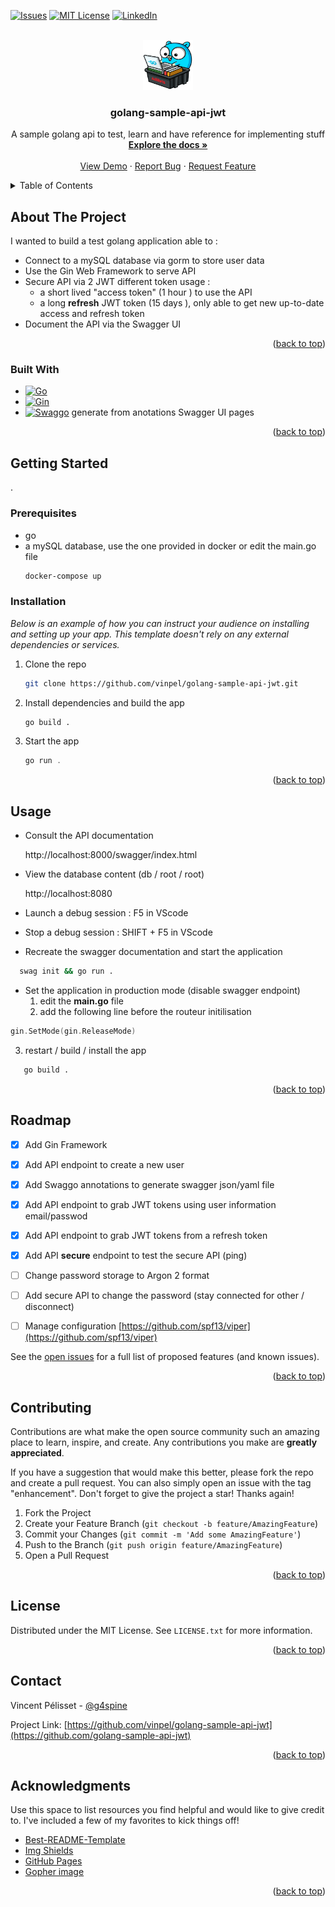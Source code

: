 <!-- Improved compatibility of back to top link: See: https://github.com/vinpel/golang-sample-api-jwt/pull/73 -->
<a name="readme-top"></a>
<!--
*** Thanks for checking out the Best-README-Template. If you have a suggestion
*** that would make this better, please fork the repo and create a pull request
*** or simply open an issue with the tag "enhancement".
*** Don't forget to give the project a star!
*** Thanks again! Now go create something AMAZING! :D
-->



<!-- PROJECT SHIELDS -->
<!--
*** I'm using markdown "reference style" links for readability.
*** Reference links are enclosed in brackets [ ] instead of parentheses ( ).
*** See the bottom of this document for the declaration of the reference variables
*** for contributors-url, forks-url, etc. This is an optional, concise syntax you may use.
*** https://www.markdownguide.org/basic-syntax/#reference-style-links
-->

[![Issues][issues-shield]][issues-url]
[![MIT License][license-shield]][license-url]
[![LinkedIn][linkedin-shield]][linkedin-url]



<!-- PROJECT LOGO -->
<br />
<div align="center">
  <a href="https://github.com/vinpel/golang-sample-api-jwt">
    <img src="docs/images/gopher.png" alt="Logo" width="80" height="80">
  </a>

  <h3 align="center">golang-sample-api-jwt</h3>

  <p align="center">
    A sample golang api to test, learn and have reference for implementing stuff
    <br />
    <a href="https://github.com/vinpel/golang-sample-api-jwt"><strong>Explore the docs »</strong></a>
    <br />
    <br />
    <a href="https://github.com/vinpel/golang-sample-api-jwt">View Demo</a>
    ·
    <a href="https://github.com/vinpel/golang-sample-api-jwt/issues">Report Bug</a>
    ·
    <a href="https://github.com/vinpel/golang-sample-api-jwt/issues">Request Feature</a>
  </p>
</div>



<!-- TABLE OF CONTENTS -->
<details>
  <summary>Table of Contents</summary>
  <ol>
    <li>
      <a href="#about-the-project">About The Project</a>
      <ul>
        <li><a href="#built-with">Built With</a></li>
      </ul>
    </li>
    <li>
      <a href="#getting-started">Getting Started</a>
      <ul>
        <li><a href="#prerequisites">Prerequisites</a></li>
        <li><a href="#installation">Installation</a></li>
      </ul>
    </li>
    <li><a href="#usage">Usage</a></li>
    <li><a href="#roadmap">Roadmap</a></li>
    <li><a href="#contributing">Contributing</a></li>
    <li><a href="#license">License</a></li>
    <li><a href="#contact">Contact</a></li>
    <li><a href="#acknowledgments">Acknowledgments</a></li>
  </ol>
</details>



<!-- ABOUT THE PROJECT -->
## About The Project



I wanted to build a test golang application able to :
 * Connect to a mySQL database via gorm to store user data
 * Use the Gin Web Framework to serve API
 * Secure API via 2 JWT different token usage :
    * a short lived "access token" (1 hour ) to use the API
    * a long **refresh**  JWT token (15 days ), only able to get new up-to-date access and refresh token
 * Document the API via the Swagger UI


<p align="right">(<a href="#readme-top">back to top</a>)</p>



### Built With



* [![Go][Go-badge]][Go-url]
* [![Gin][Gin-badge]][Gin-url]
* [![Swaggo][Swaggo-badge]][Swaggo-url] generate from anotations Swagger UI pages


<p align="right">(<a href="#readme-top">back to top</a>)</p>



<!-- GETTING STARTED -->
## Getting Started
.

### Prerequisites


* go
* a mySQL database, use the one provided in docker or edit the main.go file
  ```sh
  docker-compose up
  ```

### Installation

_Below is an example of how you can instruct your audience on installing and setting up your app. This template doesn't rely on any external dependencies or services._


1. Clone the repo
   ```sh
   git clone https://github.com/vinpel/golang-sample-api-jwt.git
   ```
2. Install dependencies and build the app
   ```sh
   go build .
   ```
4. Start the app
   ```js
   go run .
   ```

<p align="right">(<a href="#readme-top">back to top</a>)</p>



<!-- USAGE EXAMPLES -->
## Usage

* Consult the API documentation
   
   http://localhost:8000/swagger/index.html

* View the database content (db / root / root)
   
   http://localhost:8080

* Launch a debug session : F5 in VScode

* Stop a debug session : SHIFT + F5 in VScode

* Recreate the swagger documentation and start the application
```sh
  swag init && go run .
```

* Set the application in production mode (disable swagger endpoint)
   1. edit  the **main.go** file
   2. add the following line before the routeur initilisation

```go
gin.SetMode(gin.ReleaseMode)

```
   3. restart / build / install the app
```sh
   go build .
```

<p align="right">(<a href="#readme-top">back to top</a>)</p>



<!-- ROADMAP -->
## Roadmap

- [x] Add Gin Framework
- [x] Add API endpoint to create a new user
- [x] Add Swaggo annotations to generate swagger json/yaml file
- [x] Add API endpoint to grab JWT tokens using user information email/passwod
- [x] Add API endpoint to grab JWT tokens from a refresh token
- [x] Add API **secure** endpoint to test the secure API (ping)
- [ ] Change password storage to Argon 2 format
- [ ] Add secure API to change the password (stay connected for other / disconnect)
- [ ] Manage configuration  [https://github.com/spf13/viper](https://github.com/spf13/viper)


See the [open issues](https://github.com/vinpel/golang-sample-api-jwt/issues) for a full list of proposed features (and known issues).

<p align="right">(<a href="#readme-top">back to top</a>)</p>



<!-- CONTRIBUTING -->
## Contributing

Contributions are what make the open source community such an amazing place to learn, inspire, and create. Any contributions you make are **greatly appreciated**.

If you have a suggestion that would make this better, please fork the repo and create a pull request. You can also simply open an issue with the tag "enhancement".
Don't forget to give the project a star! Thanks again!

1. Fork the Project
2. Create your Feature Branch (`git checkout -b feature/AmazingFeature`)
3. Commit your Changes (`git commit -m 'Add some AmazingFeature'`)
4. Push to the Branch (`git push origin feature/AmazingFeature`)
5. Open a Pull Request

<p align="right">(<a href="#readme-top">back to top</a>)</p>



<!-- LICENSE -->
## License

Distributed under the MIT License. See `LICENSE.txt` for more information.

<p align="right">(<a href="#readme-top">back to top</a>)</p>



<!-- CONTACT -->
## Contact

Vincent Pélisset - [@g4spine](https://twitter.com/g4spine) 

Project Link: [https://github.com/vinpel/golang-sample-api-jwt](https://github.com/golang-sample-api-jwt)

<p align="right">(<a href="#readme-top">back to top</a>)</p>



<!-- ACKNOWLEDGMENTS -->
## Acknowledgments

Use this space to list resources you find helpful and would like to give credit to. I've included a few of my favorites to kick things off!

* [Best-README-Template](https://github.com/vinpel/golang-sample-api-jwt)
* [Img Shields](https://shields.io)
* [GitHub Pages](https://pages.github.com)
* [Gopher image](https://dribbble.com/shots/18090283-Gopher-with-Laptop)

<p align="right">(<a href="#readme-top">back to top</a>)</p>


<!-- MARKDOWN LINKS & IMAGES -->
<!-- https://www.markdownguide.org/basic-syntax/#reference-style-links -->
[issues-shield]: https://img.shields.io/github/issues/vinpel/golang-sample-api-jwt.svg?style=for-the-badge
[issues-url]: https://github.com/vinpel/golang-sample-api-jwt/issues
[license-shield]: https://img.shields.io/github/license/vinpel/golang-sample-api-jwt.svg?style=for-the-badge
[license-url]: https://github.com/vinpel/golang-sample-api-jwt/blob/master/LICENSE.txt
[linkedin-shield]: https://img.shields.io/badge/-LinkedIn-black.svg?style=for-the-badge&logo=linkedin&colorB=555
[linkedin-url]: https://www.linkedin.com/in/vincent-p%C3%A9lisset/
[product-screenshot]: docs/images/product-screenshot.png

[Gin-badge]: https://img.shields.io/badge/gin-000000?style=for-the-badge&logo=coronaengine&logoColor=white
[Go-url]: https://go.dev
[Go-badge]: https://img.shields.io/badge/go-02DBFF?style=for-the-badge&logo=go&logoColor=black
[Gin-url]: https://github.com/gin-gonic/gin/
[Swaggo-badge]: https://img.shields.io/badge/Swaggo-EBEBC4?style=for-the-badge&logo=Swagger&logoColor=grey
[Swaggo-url]: https://github.com/swaggo/swag

